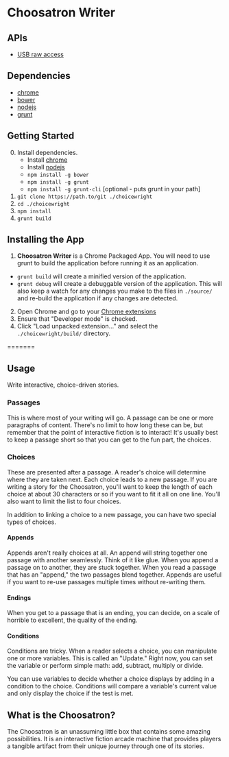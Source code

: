 # Choosatron Writer #

## APIs ##
 - [USB raw access](https://developer.chrome.com/apps/usb)

## Dependencies ##
 - [chrome](http://www.google.com/chrome/)
 - [bower](http://bower.io/)
 - [nodejs](http://nodejs.org/)
 - [grunt](http://gruntjs.com/)

## Getting Started ##

0. Install dependencies.
   - Install [chrome](http://www.google.com/chrome/)
   - Install [nodejs](http://nodejs.org/download/)
   - `npm install -g bower`
   - `npm install -g grunt`
   - `npm install -g grunt-cli` [optional - puts grunt in your path]
1. `git clone https://path.to/git ./choicewright`
2. `cd ./choicewright`
3. `npm install`
4. `grunt build`

## Installing the App ##

1. **Choosatron Writer** is a Chrome Packaged App. You will need to use grunt to build the application before running it as an application.
 - `grunt build` will create a minified version of the application.
 - `grunt debug` will create a debuggable version of the application. This will also keep a watch for any changes you make to the files in `./source/` and re-build the application if any changes are detected.
2. Open Chrome and go to your [Chrome extensions](chrome://extensions)
3. Ensure that "Developer mode" is checked.
4. Click "Load unpacked extension..." and select the `./choicewright/build/` directory.

=======

## Usage ##

Write interactive, choice-driven stories.

### Passages ###

This is where most of your writing will go. A passage can be one or more paragraphs of content. There's no limit to how long these can be, but remember that the point of interactive fiction is to interact! It's usually best to keep a passage short so that you can get to the fun part, the choices.

### Choices ###

These are presented after a passage. A reader's choice will determine where they are taken next. Each choice leads to a new passage. If you are writing a story for the Choosatron, you'll want to keep the length of each choice at about 30 characters or so if you want to fit it all on one line. You'll also want to limit the list to four choices.

In addition to linking a choice to a new passage, you can have two special types of choices.

#### Appends ####

Appends aren't really choices at all. An append will string together one passage with another seamlessly. Think of it like glue. When you append a passage on to another, they are stuck together. When you read a passage that has an "append," the two passages blend together. Appends are useful if you want to re-use passages multiple times without re-writing them.

#### Endings ####

When you get to a passage that is an ending, you can decide, on a scale of horrible to excellent, the quality of the ending.

#### Conditions ####

Conditions are tricky. When a reader selects a choice, you can manipulate one or more variables. This is called an "Update." Right now, you can set the variable or perform simple math: add, subtract, multiply or divide.

You can use variables to decide whether a choice displays by adding in a condition to the choice. Conditions will compare a variable's current value and only display the choice if the test is met.

## What is the Choosatron? ##

The Choosatron is an unassuming little box that contains some amazing possibilities. It is an interactive fiction arcade machine that provides players a tangible artifact from their unique journey through one of its stories.
